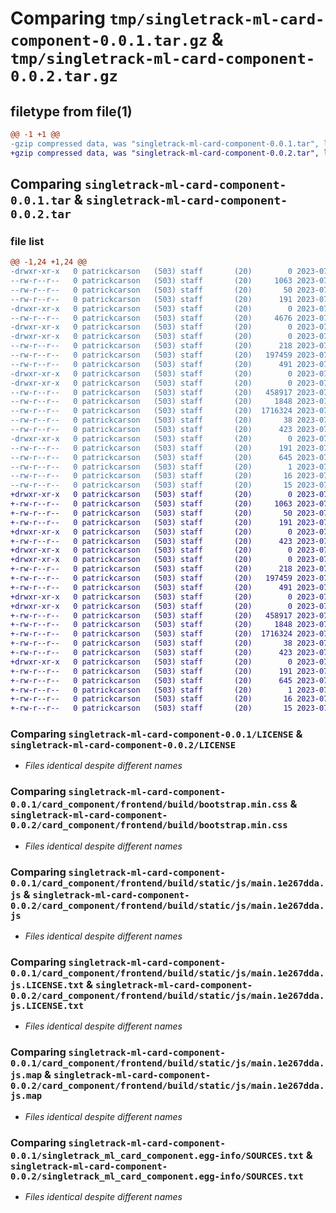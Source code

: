 # Comparing `tmp/singletrack-ml-card-component-0.0.1.tar.gz` & `tmp/singletrack-ml-card-component-0.0.2.tar.gz`

## filetype from file(1)

```diff
@@ -1 +1 @@
-gzip compressed data, was "singletrack-ml-card-component-0.0.1.tar", last modified: Thu Jul 13 13:09:11 2023, max compression
+gzip compressed data, was "singletrack-ml-card-component-0.0.2.tar", last modified: Thu Jul 13 13:44:40 2023, max compression
```

## Comparing `singletrack-ml-card-component-0.0.1.tar` & `singletrack-ml-card-component-0.0.2.tar`

### file list

```diff
@@ -1,24 +1,24 @@
-drwxr-xr-x   0 patrickcarson   (503) staff       (20)        0 2023-07-13 13:09:11.101394 singletrack-ml-card-component-0.0.1/
--rw-r--r--   0 patrickcarson   (503) staff       (20)     1063 2023-07-13 12:52:39.000000 singletrack-ml-card-component-0.0.1/LICENSE
--rw-r--r--   0 patrickcarson   (503) staff       (20)       50 2023-07-13 12:58:24.000000 singletrack-ml-card-component-0.0.1/MANIFEST.in
--rw-r--r--   0 patrickcarson   (503) staff       (20)      191 2023-07-13 13:09:11.101273 singletrack-ml-card-component-0.0.1/PKG-INFO
-drwxr-xr-x   0 patrickcarson   (503) staff       (20)        0 2023-07-13 13:09:11.098807 singletrack-ml-card-component-0.0.1/card_component/
--rw-r--r--   0 patrickcarson   (503) staff       (20)     4676 2023-07-13 12:52:39.000000 singletrack-ml-card-component-0.0.1/card_component/__init__.py
-drwxr-xr-x   0 patrickcarson   (503) staff       (20)        0 2023-07-13 13:09:11.098168 singletrack-ml-card-component-0.0.1/card_component/frontend/
-drwxr-xr-x   0 patrickcarson   (503) staff       (20)        0 2023-07-13 13:09:11.099245 singletrack-ml-card-component-0.0.1/card_component/frontend/build/
--rw-r--r--   0 patrickcarson   (503) staff       (20)      218 2023-07-13 13:04:15.000000 singletrack-ml-card-component-0.0.1/card_component/frontend/build/asset-manifest.json
--rw-r--r--   0 patrickcarson   (503) staff       (20)   197459 2023-07-13 13:04:11.000000 singletrack-ml-card-component-0.0.1/card_component/frontend/build/bootstrap.min.css
--rw-r--r--   0 patrickcarson   (503) staff       (20)      491 2023-07-13 13:04:15.000000 singletrack-ml-card-component-0.0.1/card_component/frontend/build/index.html
-drwxr-xr-x   0 patrickcarson   (503) staff       (20)        0 2023-07-13 13:09:11.098276 singletrack-ml-card-component-0.0.1/card_component/frontend/build/static/
-drwxr-xr-x   0 patrickcarson   (503) staff       (20)        0 2023-07-13 13:09:11.099787 singletrack-ml-card-component-0.0.1/card_component/frontend/build/static/js/
--rw-r--r--   0 patrickcarson   (503) staff       (20)   458917 2023-07-13 13:04:15.000000 singletrack-ml-card-component-0.0.1/card_component/frontend/build/static/js/main.1e267dda.js
--rw-r--r--   0 patrickcarson   (503) staff       (20)     1848 2023-07-13 13:04:15.000000 singletrack-ml-card-component-0.0.1/card_component/frontend/build/static/js/main.1e267dda.js.LICENSE.txt
--rw-r--r--   0 patrickcarson   (503) staff       (20)  1716324 2023-07-13 13:04:15.000000 singletrack-ml-card-component-0.0.1/card_component/frontend/build/static/js/main.1e267dda.js.map
--rw-r--r--   0 patrickcarson   (503) staff       (20)       38 2023-07-13 13:09:11.101437 singletrack-ml-card-component-0.0.1/setup.cfg
--rw-r--r--   0 patrickcarson   (503) staff       (20)      423 2023-07-13 13:08:58.000000 singletrack-ml-card-component-0.0.1/setup.py
-drwxr-xr-x   0 patrickcarson   (503) staff       (20)        0 2023-07-13 13:09:11.101118 singletrack-ml-card-component-0.0.1/singletrack_ml_card_component.egg-info/
--rw-r--r--   0 patrickcarson   (503) staff       (20)      191 2023-07-13 13:09:10.000000 singletrack-ml-card-component-0.0.1/singletrack_ml_card_component.egg-info/PKG-INFO
--rw-r--r--   0 patrickcarson   (503) staff       (20)      645 2023-07-13 13:09:11.000000 singletrack-ml-card-component-0.0.1/singletrack_ml_card_component.egg-info/SOURCES.txt
--rw-r--r--   0 patrickcarson   (503) staff       (20)        1 2023-07-13 13:09:10.000000 singletrack-ml-card-component-0.0.1/singletrack_ml_card_component.egg-info/dependency_links.txt
--rw-r--r--   0 patrickcarson   (503) staff       (20)       16 2023-07-13 13:09:11.000000 singletrack-ml-card-component-0.0.1/singletrack_ml_card_component.egg-info/requires.txt
--rw-r--r--   0 patrickcarson   (503) staff       (20)       15 2023-07-13 13:09:11.000000 singletrack-ml-card-component-0.0.1/singletrack_ml_card_component.egg-info/top_level.txt
+drwxr-xr-x   0 patrickcarson   (503) staff       (20)        0 2023-07-13 13:44:40.811152 singletrack-ml-card-component-0.0.2/
+-rw-r--r--   0 patrickcarson   (503) staff       (20)     1063 2023-07-13 12:52:39.000000 singletrack-ml-card-component-0.0.2/LICENSE
+-rw-r--r--   0 patrickcarson   (503) staff       (20)       50 2023-07-13 12:58:24.000000 singletrack-ml-card-component-0.0.2/MANIFEST.in
+-rw-r--r--   0 patrickcarson   (503) staff       (20)      191 2023-07-13 13:44:40.811033 singletrack-ml-card-component-0.0.2/PKG-INFO
+drwxr-xr-x   0 patrickcarson   (503) staff       (20)        0 2023-07-13 13:44:40.808621 singletrack-ml-card-component-0.0.2/card_component/
+-rw-r--r--   0 patrickcarson   (503) staff       (20)      423 2023-07-13 13:42:41.000000 singletrack-ml-card-component-0.0.2/card_component/__init__.py
+drwxr-xr-x   0 patrickcarson   (503) staff       (20)        0 2023-07-13 13:44:40.807970 singletrack-ml-card-component-0.0.2/card_component/frontend/
+drwxr-xr-x   0 patrickcarson   (503) staff       (20)        0 2023-07-13 13:44:40.809055 singletrack-ml-card-component-0.0.2/card_component/frontend/build/
+-rw-r--r--   0 patrickcarson   (503) staff       (20)      218 2023-07-13 13:43:12.000000 singletrack-ml-card-component-0.0.2/card_component/frontend/build/asset-manifest.json
+-rw-r--r--   0 patrickcarson   (503) staff       (20)   197459 2023-07-13 13:43:08.000000 singletrack-ml-card-component-0.0.2/card_component/frontend/build/bootstrap.min.css
+-rw-r--r--   0 patrickcarson   (503) staff       (20)      491 2023-07-13 13:43:12.000000 singletrack-ml-card-component-0.0.2/card_component/frontend/build/index.html
+drwxr-xr-x   0 patrickcarson   (503) staff       (20)        0 2023-07-13 13:44:40.808076 singletrack-ml-card-component-0.0.2/card_component/frontend/build/static/
+drwxr-xr-x   0 patrickcarson   (503) staff       (20)        0 2023-07-13 13:44:40.809597 singletrack-ml-card-component-0.0.2/card_component/frontend/build/static/js/
+-rw-r--r--   0 patrickcarson   (503) staff       (20)   458917 2023-07-13 13:43:12.000000 singletrack-ml-card-component-0.0.2/card_component/frontend/build/static/js/main.1e267dda.js
+-rw-r--r--   0 patrickcarson   (503) staff       (20)     1848 2023-07-13 13:43:12.000000 singletrack-ml-card-component-0.0.2/card_component/frontend/build/static/js/main.1e267dda.js.LICENSE.txt
+-rw-r--r--   0 patrickcarson   (503) staff       (20)  1716324 2023-07-13 13:43:12.000000 singletrack-ml-card-component-0.0.2/card_component/frontend/build/static/js/main.1e267dda.js.map
+-rw-r--r--   0 patrickcarson   (503) staff       (20)       38 2023-07-13 13:44:40.811192 singletrack-ml-card-component-0.0.2/setup.cfg
+-rw-r--r--   0 patrickcarson   (503) staff       (20)      423 2023-07-13 13:43:40.000000 singletrack-ml-card-component-0.0.2/setup.py
+drwxr-xr-x   0 patrickcarson   (503) staff       (20)        0 2023-07-13 13:44:40.810873 singletrack-ml-card-component-0.0.2/singletrack_ml_card_component.egg-info/
+-rw-r--r--   0 patrickcarson   (503) staff       (20)      191 2023-07-13 13:44:40.000000 singletrack-ml-card-component-0.0.2/singletrack_ml_card_component.egg-info/PKG-INFO
+-rw-r--r--   0 patrickcarson   (503) staff       (20)      645 2023-07-13 13:44:40.000000 singletrack-ml-card-component-0.0.2/singletrack_ml_card_component.egg-info/SOURCES.txt
+-rw-r--r--   0 patrickcarson   (503) staff       (20)        1 2023-07-13 13:44:40.000000 singletrack-ml-card-component-0.0.2/singletrack_ml_card_component.egg-info/dependency_links.txt
+-rw-r--r--   0 patrickcarson   (503) staff       (20)       16 2023-07-13 13:44:40.000000 singletrack-ml-card-component-0.0.2/singletrack_ml_card_component.egg-info/requires.txt
+-rw-r--r--   0 patrickcarson   (503) staff       (20)       15 2023-07-13 13:44:40.000000 singletrack-ml-card-component-0.0.2/singletrack_ml_card_component.egg-info/top_level.txt
```

### Comparing `singletrack-ml-card-component-0.0.1/LICENSE` & `singletrack-ml-card-component-0.0.2/LICENSE`

 * *Files identical despite different names*

### Comparing `singletrack-ml-card-component-0.0.1/card_component/frontend/build/bootstrap.min.css` & `singletrack-ml-card-component-0.0.2/card_component/frontend/build/bootstrap.min.css`

 * *Files identical despite different names*

### Comparing `singletrack-ml-card-component-0.0.1/card_component/frontend/build/static/js/main.1e267dda.js` & `singletrack-ml-card-component-0.0.2/card_component/frontend/build/static/js/main.1e267dda.js`

 * *Files identical despite different names*

### Comparing `singletrack-ml-card-component-0.0.1/card_component/frontend/build/static/js/main.1e267dda.js.LICENSE.txt` & `singletrack-ml-card-component-0.0.2/card_component/frontend/build/static/js/main.1e267dda.js.LICENSE.txt`

 * *Files identical despite different names*

### Comparing `singletrack-ml-card-component-0.0.1/card_component/frontend/build/static/js/main.1e267dda.js.map` & `singletrack-ml-card-component-0.0.2/card_component/frontend/build/static/js/main.1e267dda.js.map`

 * *Files identical despite different names*

### Comparing `singletrack-ml-card-component-0.0.1/singletrack_ml_card_component.egg-info/SOURCES.txt` & `singletrack-ml-card-component-0.0.2/singletrack_ml_card_component.egg-info/SOURCES.txt`

 * *Files identical despite different names*

